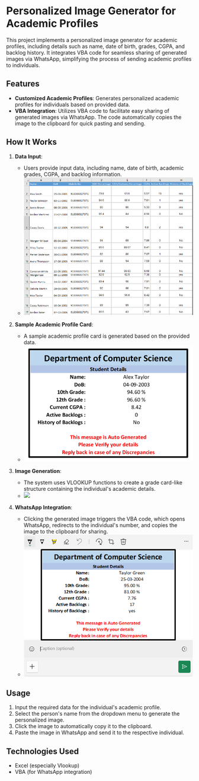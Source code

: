 # Personalized Image Generator for Academic Profiles

This project implements a personalized image generator for academic profiles, including details such as name, date of birth, grades, CGPA, and backlog history. It integrates VBA code for seamless sharing of generated images via WhatsApp, simplifying the process of sending academic profiles to individuals.

## Features

- **Customized Academic Profiles**: Generates personalized academic profiles for individuals based on provided data.
- **VBA Integration**: Utilizes VBA code to facilitate easy sharing of generated images via WhatsApp. The code automatically copies the image to the clipboard for quick pasting and sending.

## How It Works

1. **Data Input**:
   - Users provide input data, including name, date of birth, academic grades, CGPA, and backlog information.
   - ![](snapshots/Sample%20dataset.png)

2. **Sample Academic Profile Card**:
   - A sample academic profile card is generated based on the provided data.
   - ![](snapshots/Sample%20Grade%20card.png)

3. **Image Generation**:
   - The system uses VLOOKUP functions to create a grade card-like structure containing the individual's academic details.
   - ![](snapshots/Selection%20%of%20names%20.png)

4. **WhatsApp Integration**:
   - Clicking the generated image triggers the VBA code, which opens WhatsApp, redirects to the individual's number, and copies the image to the clipboard for sharing.
   - ![](snapshots/Sending%20in%20whatsapp.png)


## Usage

1. Input the required data for the individual's academic profile.
2. Select the person's name from the dropdown menu to generate the personalized image.
3. Click the image to automatically copy it to the clipboard.
4. Paste the image in WhatsApp and send it to the respective individual.

## Technologies Used

- Excel (especially Vlookup)
- VBA (for WhatsApp integration)



